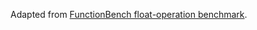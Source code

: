 Adapted from [FunctionBench float-operation benchmark](https://github.com/ddps-lab/serverless-faas-workbench/tree/master/aws/cpu-memory/float_operation).